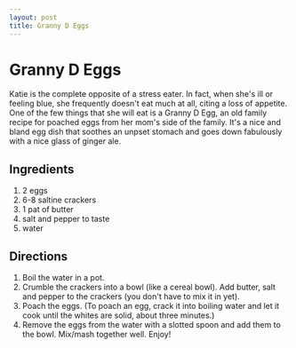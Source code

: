 ```yaml
---
layout: post
title: Granny D Eggs
---
```


# Granny D Eggs
Katie is the complete opposite of a stress eater. In fact, when she's ill or feeling blue, she frequently doesn't eat much at all, citing a loss of appetite. One of the few things that she 
will eat is a Granny D Egg, an old family recipe for poached eggs from her mom's side of the family. It's a nice and bland egg dish that soothes an unpset stomach and goes down fabulously 
with a nice glass of ginger ale. 

## Ingredients 
1. 2 eggs
1. 6-8 saltine crackers
1. 1 pat of butter
1. salt and pepper to taste
1. water

## Directions
1. Boil the water in a pot. 
1. Crumble the crackers into a bowl (like a cereal bowl). Add butter, salt and pepper to the crackers (you don't have to mix it in yet).
1. Poach the eggs.  (To poach an egg, crack it into boiling water and let it cook until the whites are solid, about three minutes.)
1. Remove the eggs from the water with a slotted spoon and add them to the bowl. Mix/mash together well. Enjoy!
